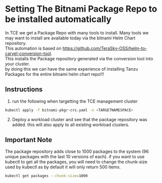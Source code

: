 # Setting The Bitnami Package Repo to be installed automatically
In TCE we get a Package Repo with many tools to install. 
Many tools we may want to install are available today via the bitnami Helm Chart repository.  
This automation is based on https://github.com/TeraSky-OSS/helm-to-carvel-conversion-tool.  
This installs the Package repository generated via the conversion tool into your cluster.  
by doing this we can have the same experience of installing Tanzu Packages for the entire bitnami helm chart repo!!!  
## Instructions
1. run the following when targetting the TCE management cluster
```bash
kubectl apply -f bitnami-pkgr-crs.yaml -n <TARGETNAMESPACE>
```  
2. Deploy a workload cluster and see that the package repository was added. this will also apply to all existing workload clusters.


## Important Note
The package repository adds close to 1000 packages to the system (96 unique packages with the last 10 versions of each).
if you want to use kubectl to get all the packages, you will need to change the chunk-size used by kubectl as by default it will only return 500 items.
```bash
kubectl get packages --chunk-size=1000
```

